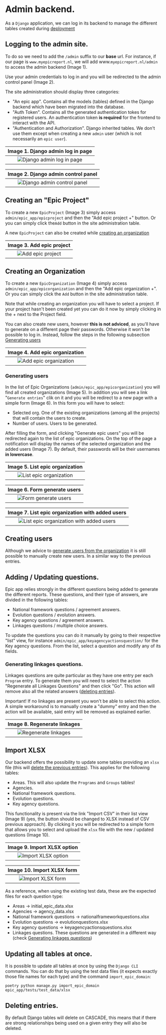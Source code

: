 # Admin backend.

As a `Django` application, we can log in its backend to manage the different tables created during [deployment](api_deployment.md) 

## Logging to the admin site.

To do so we need to add the `/admin` suffix to our **base** url. For instance, if our page is `www.myepicreport.nl`, we will add www.`myepicreport.nl/admin` to access the admin backend (Image 1).

Use your admin credentials to log in and you will be redirected to the admin control panel (Image 2).

The site administration should display three categories:
    
- "An epic app". Contains all the models (tables) defined in the Django backend which have been migrated into the database. 
- "Auth Token". Contains all the generated authentication tokes for registered users. An authentication token **is required** for the frontend to interact with the API.
- "Authentication and Authorization". Django inherited tables. We don't use them except when creating a new `admin` user (which is not necessarily an `epic user`).

|Image 1. Django admin log in page|
|:--:|
|![Django admin log in page](./imgs/django_admin_portal.png)|

|Image 2. Django admin control panel|
|:--:|
|![Django admin control panel](./imgs/django_admin_control_panel.png)|


## Creating an "Epic Project"
To create a new `EpicProject` (Image 3) simply access `admin/epic_app/epicproject` and then the "Add epic project +" button. Or you can simply click the`Add` button in the site administration table.

A new `EpicProject` can also be created while [creating an organization](#creating-an-organization)

|Image 3. Add epic project|
|:--:|
|![Add epic project](./imgs/django_add_epic_project.png)|

## Creating an Organization
To create a new `EpicOrganization` (Image 4) simply access `admin/epic_app/epicorganization` and then the "Add epic organization +". Or you can simply click the `Add` button in the site administration table.

Note that while creating an organization you will have to select a project. If your project hasn't been created yet you can do it now by simply clicking in the + next to the Project field.

You can also create new users, however **this is not adviced**, as you'll have to generate on a different page their passwords. Otherwise it won't be possible to log in. Instead, follow the steps in the following subsection  [Generating users](#generating-users)

|Image 4. Add epic organization|
|:--:|
|![Add epic organization](./imgs/django_add_epic_organization.png)|

### Generating users
In the list of Epic Organizations (`admin/epic_app/epicorganization`) you will find all created organizations (Image 5). In addition you will see a link "`Generate entries`" clik on it and you will be redirect to a new page with a simple form (Image 6).
In this form you will have to select:
- Selected org. One of the existing organizations (among all the projects) that will contain the users to create.
- Number of users. Users to be generated.

After filling the form, and clicking "Generate epic users" you will be redirected again to the list of epic organizations. On the top of the page a notification will display the names of the selected organization and the added users (Image 7). By default, their passwords will be their usernames **in lowercase**.

|Image 5. List epic organization|
|:--:|
|![List epic organization](./imgs/django_list_epic_organization.png)|

|Image 6. Form generate users|
|:--:|
|![Form generate users](./imgs/django_generate_epic_users.png)|

|Image 7. List epic organization with added users|
|:--:|
|![List epic organization with added users](./imgs/django_list_epic_organization_added_users.png)|

## Creating users
Although we advice to [generate users from the organization](#generating-users) it is still possible to manually create new users. In a similar way to the previous entries.

## Adding / Updating questions.

Epic app relies strongly in the different questions being added to generate the different reports. These questions, and their type of answers, are divided in the following tables:

- National framework questions / agreement answers.
- Evolution questions / evolution answers.
- Key agency questions / agreement answers.
- Linkages questions / multiple choice answers.

To update the questions you can do it manually by going to their respective "list" view, for instance `admin/epic_app/keyagencyactionsquestion/` for the Key agency questions. From the list, select a question and modify any of its fields.

### Generating linkages questions.
Linkages questions are quite particular as they have one entry per each `Program` entry. To generate them you will need to select the action "Regenerate all Linkages Questions" and then click "Go". This action will remove also all the related answers ([deleting entries](#deleting-entries)).

Important! If no linkages are present you won't be able to select this action. A simple workaround is to manually create a "dummy" entry and then the action will be available, said entry will be removed as explained earlier.

|Image 8. Regenerate linkages|
|:--:|
|![Regenerate linkages](./imgs/django_regenerate_linkages_questions.png)|

## Import XLSX
Our backend offers the possibility to update some tables providing an `xlsx` file (this will [delete the previous entries](#deleting-entries)). This applies for the following tables:

- Areas. This will also update the `Programs` and `Groups` tables!
- Agencies.
- National framework questions.
- Evolution questions.
- Key agency questions.

This functionality is present via the link "Import CSV" in their list view (Image 9) (yes, the button should be changed to XLSX instead of CSV previous approach). By clicking it you will be redirected to a simple form that allows you to select and upload the `xlsx` file with the new / updated questions (Image 10).

|Image 9. Import XLSX option|
|:--:|
|![Import XLSX option](./imgs/django_list_question_import_xlsx.png)|

|Image 10. Import XLSX form|
|:--:|
|![Import XLSX form](./imgs/django_upload_xlsx.png)|

As a reference, when using the existing test data, these are the expected files for each question type:

- Areas -> initial_epic_data.xlsx
- Agencies -> agency_data.xlsx
- National framework questions -> nationalframeworkquestions.xlsx
- Evolution questions -> evolutionquestions.xlsx
- Key agency questions -> keyagencyactionsquestions.xlsx
- Linkages questions. These questions are generated in a different way (check [Generating linkages questions](#generating-linkages-questions))

## Updating all tables at once.

It is possible to update all tables at once by using the `Django CLI` commands. You can do that by using the test data files (it expects exactly those file names for each type) and the command `import_epic_domain`:

`poetry python manage.py import_epic_domain epic_app/tests/test_data/xlsx`

## Deleting entries.

By default Django tables will delete on CASCADE, this means that if there are strong relationships being used on a given entry they will also be deleted.